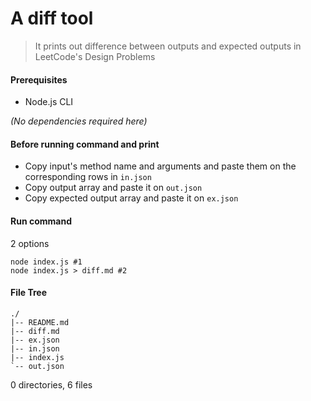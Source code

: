 # A diff tool
> It prints out difference between outputs and expected outputs in LeetCode's Design Problems

#### Prerequisites
- Node.js CLI

*(No dependencies required here)*

#### Before running command and print
- Copy input's method name and arguments and paste them on the corresponding rows in `in.json`
- Copy output array and paste it on `out.json`
- Copy expected output array and paste it on `ex.json`

#### Run command
2 options
```
node index.js #1
node index.js > diff.md #2
```

#### File Tree
```
./
|-- README.md
|-- diff.md
|-- ex.json
|-- in.json
|-- index.js
`-- out.json
```

0 directories, 6 files
